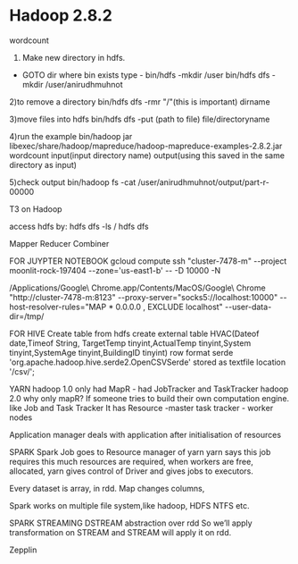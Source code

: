 # Hadoop 2.8.2
wordcount
1) Make new directory in hdfs.
- GOTO dir where bin exists
type - bin/hdfs -mkdir /user
bin/hdfs dfs -mkdir /user/anirudhmuhnot

2)to remove a directory 
bin/hdfs dfs -rmr "/"(this is important) dirname

3)move files into hdfs
bin/hdfs dfs -put (path to file) file/directoryname

4)run the example
bin/hadoop jar libexec/share/hadoop/mapreduce/hadoop-mapreduce-examples-2.8.2.jar wordcount input(input directory name) output(using this saved in the same directory as input)

5)check output
bin/hadoop fs -cat /user/anirudhmuhnot/output/part-r-00000

T3 on Hadoop

access hdfs by:
hdfs dfs -ls /
hdfs dfs <any linux command>

Mapper 
Reducer 
Combiner

FOR JUYPTER NOTEBOOK
gcloud compute ssh "cluster-7478-m" --project moonlit-rock-197404 --zone='us-east1-b' -- -D 10000 -N

/Applications/Google\ Chrome.app/Contents/MacOS/Google\ Chrome "http://cluster-7478-m:8123" --proxy-server="socks5://localhost:10000" --host-resolver-rules="MAP * 0.0.0.0 , EXCLUDE localhost" --user-data-dir=/tmp/

FOR HIVE Create table from hdfs
create external table HVAC(Dateof date,Timeof String, TargetTemp tinyint,ActualTemp tinyint,System tinyint,SystemAge tinyint,BuildingID tinyint)
  row format serde 'org.apache.hadoop.hive.serde2.OpenCSVSerde'
  stored as textfile
location '/csv/';

YARN
hadoop 1.0 only had MapR - had JobTracker and TaskTracker
hadoop 2.0 why only mapR? If someone tries to build their own computation engine. like Job and Task Tracker
It has Resource -master
task tracker - worker nodes

Application manager deals with application after initialisation of resources

SPARK
Spark Job goes to Resource manager of yarn  yarn says this job requires this much resources are required, when workers are free, allocated, yarn gives control of Driver and gives jobs to executors. 

Every dataset is array, in rdd. 
Map changes columns, 

Spark works on multiple file system,like hadoop, HDFS NTFS etc.

SPARK STREAMING
DSTREAM 
abstraction over rdd
So we’ll apply transformation on STREAM and STREAM will apply it on rdd. 

Zepplin



